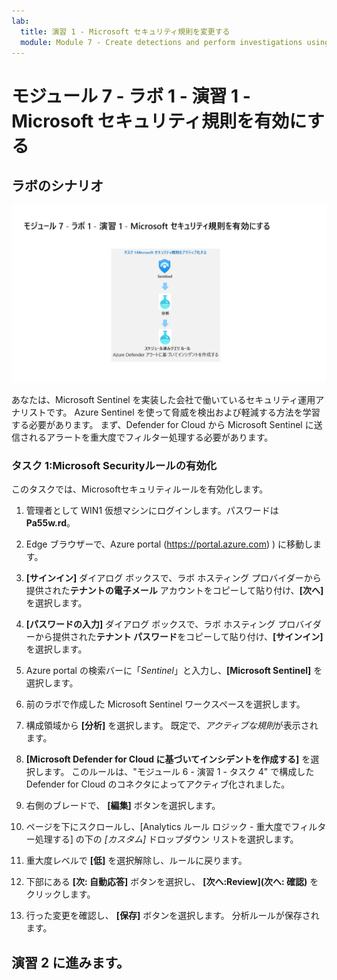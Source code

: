 ```yaml
---
lab:
  title: 演習 1 ‐ Microsoft セキュリティ規則を変更する
  module: Module 7 - Create detections and perform investigations using Microsoft Sentinel
---
```


# <a name="module-7---lab-1---exercise-1---modify-a-microsoft-security-rule"></a>モジュール 7 - ラボ 1 - 演習 1 - Microsoft セキュリティ規則を有効にする

## <a name="lab-scenario"></a>ラボのシナリオ

![ラボの概要。](../Media/SC-200-Lab_Diagrams_Mod7_L1_Ex1.png)

あなたは、Microsoft Sentinel を実装した会社で働いているセキュリティ運用アナリストです。 Azure Sentinel を使って脅威を検出および軽減する方法を学習する必要があります。 まず、Defender for Cloud から Microsoft Sentinel に送信されるアラートを重大度でフィルター処理する必要があります。 


### <a name="task-1-activate-a-microsoft-security-rule"></a>タスク 1:Microsoft Securityルールの有効化

このタスクでは、Microsoftセキュリティルールを有効化します。

1. 管理者として WIN1 仮想マシンにログインします。パスワードは**Pa55w.rd**。  

1. Edge ブラウザーで、Azure portal (https://portal.azure.com) ) に移動します。

1. **[サインイン]** ダイアログ ボックスで、ラボ ホスティング プロバイダーから提供された**テナントの電子メール** アカウントをコピーして貼り付け、**[次へ]** を選択します。

1. **[パスワードの入力]** ダイアログ ボックスで、ラボ ホスティング プロバイダーから提供された**テナント パスワード**をコピーして貼り付け、**[サインイン]** を選択します。

1. Azure portal の検索バーに「*Sentinel*」と入力し、**[Microsoft Sentinel]** を選択します。

1. 前のラボで作成した Microsoft Sentinel ワークスペースを選択します。

1. 構成領域から **[分析]** を選択します。 既定で、*アクティブな規則*が表示されます。

1. **[Microsoft Defender for Cloud に基づいてインシデントを作成する]** を選択します。 このルールは、"モジュール 6 - 演習 1 - タスク 4" で構成した Defender for Cloud のコネクタによってアクティブ化されました。

1. 右側のブレードで、 **[編集]** ボタンを選択します。

1. ページを下にスクロールし、[Analytics ルール ロジック - 重大度でフィルター処理する] の下の *[カスタム]* ドロップダウン リストを選択します。

1. 重大度レベルで **[低]** を選択解除し、ルールに戻ります。

1. 下部にある **[次: 自動応答]** ボタンを選択し、 **[次へ:Review](次へ: 確認)** をクリックします。

1. 行った変更を確認し、 **[保存]** ボタンを選択します。 分析ルールが保存されます。

## <a name="proceed-to-exercise-2"></a>演習 2 に進みます。
